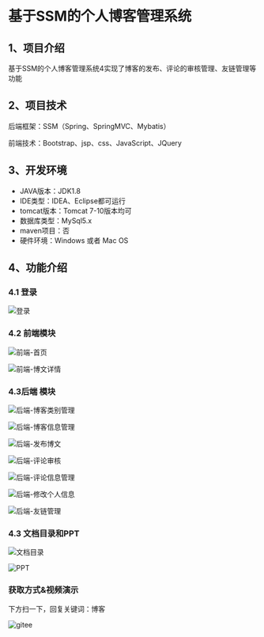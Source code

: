 # 基于SSM的个人博客管理系统


## 1、项目介绍

基于SSM的个人博客管理系统4实现了博客的发布、评论的审核管理、友链管理等功能


## 2、项目技术

后端框架：SSM（Spring、SpringMVC、Mybatis）

前端技术：Bootstrap、jsp、css、JavaScript、JQuery

## 3、开发环境

- JAVA版本：JDK1.8
- IDE类型：IDEA、Eclipse都可运行
- tomcat版本：Tomcat 7-10版本均可
- 数据库类型：MySql5.x
- maven项目：否
- 硬件环境：Windows 或者 Mac OS


## 4、功能介绍

### 4.1 登录

![登录](https://project-images-1256969109.cos.ap-chongqing.myqcloud.com/Typora-Images/202208012139381.jpg)

### 4.2 前端模块

![前端-首页](https://project-images-1256969109.cos.ap-chongqing.myqcloud.com/Typora-Images/202208012139403.jpg)

![前端-博文详情](https://project-images-1256969109.cos.ap-chongqing.myqcloud.com/Typora-Images/202208012139997.jpg)

### 4.3后端 模块

![后端-博客类别管理](https://project-images-1256969109.cos.ap-chongqing.myqcloud.com/Typora-Images/202208012139941.jpg)

![后端-博客信息管理](https://project-images-1256969109.cos.ap-chongqing.myqcloud.com/Typora-Images/202208012139971.jpg)

![后端-发布博文](https://project-images-1256969109.cos.ap-chongqing.myqcloud.com/Typora-Images/202208012139609.jpg)

![后端-评论审核](https://project-images-1256969109.cos.ap-chongqing.myqcloud.com/Typora-Images/202208012139083.jpg)

![后端-评论信息管理](https://project-images-1256969109.cos.ap-chongqing.myqcloud.com/Typora-Images/202208012140393.jpg)

![后端-修改个人信息](https://project-images-1256969109.cos.ap-chongqing.myqcloud.com/Typora-Images/202208012140646.jpg)

![后端-友链管理](https://project-images-1256969109.cos.ap-chongqing.myqcloud.com/Typora-Images/202208012140775.jpg)

### 4.3 文档目录和PPT

![文档目录](https://project-images-1256969109.cos.ap-chongqing.myqcloud.com/Typora-Images/202208012140973.jpg)

![PPT](https://project-images-1256969109.cos.ap-chongqing.myqcloud.com/Typora-Images/202208012140876.jpg)
### 获取方式&视频演示

下方扫一下，回复关键词：博客

![gitee](https://project-images-1256969109.cos.ap-chongqing.myqcloud.com/Typora-Images/202309291447341.png)

